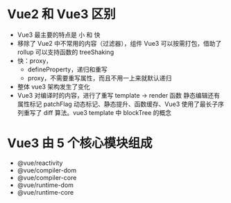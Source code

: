 # Vue2 和 Vue3 区别

- Vue3 最主要的特点是 小 和 快
- 移除了 Vue2 中不常用的内容（过滤器），组件 Vue3 可以按需打包，借助了 rollup 可以支持函数的 treeShaking
- 快：proxy，
  - defineProperty，递归和重写
  - proxy，不需要重写属性，而且不用一上来就默认递归
- 整体 vue3 架构发生了变化
- Vue3 对编译时的内容，进行了重写 template -> render 函数 静态编辑还有属性标记 patchFlag 动态标记、静态提升、函数缓存、Vue3 使用了最长子序列重写了 diff 算法。vue3 template 中 blockTree 的概念

# Vue3 由 5 个核心模块组成

- @vue/reactivity
- @vue/compiler-dom
- @vue/compiler-core
- @vue/runtime-dom
- @vue/runtime-core
